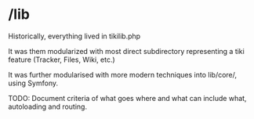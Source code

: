 # /lib
Historically, everything lived in tikilib.php

It was them modularized with most direct subdirectory representing a tiki feature (Tracker, Files, Wiki, etc.)

It was further modularised with more modern techniques into lib/core/, using Symfony.  

TODO:  Document criteria of what goes where and what can include what, autoloading and routing.